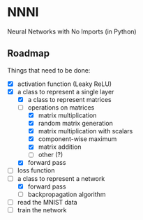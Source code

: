 # NNNI
Neural Networks with No Imports (in Python)

## Roadmap

Things that need to be done:

 - [x] activation function (Leaky ReLU)
 - [x] a class to represent a single layer
   - [x] a class to represent matrices
   - [ ] operations on matrices
     - [x] matrix multiplication
     - [x] random matrix generation
     - [x] matrix multiplication with scalars
     - [x] component-wise maximum
     - [x] matrix addition
     - [ ] other (?)
   - [x] forward pass
 - [ ] loss function
 - [ ] a class to represent a network
   - [x] forward pass
   - [ ] backpropagation algorithm
 - [ ] read the MNIST data
 - [ ] train the network
